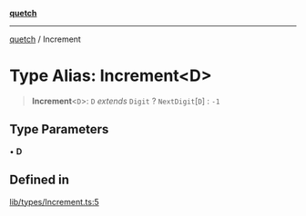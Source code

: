 [**quetch**](../README.md)

***

[quetch](../README.md) / Increment

# Type Alias: Increment\<D\>

> **Increment**\<`D`\>: `D` *extends* `Digit` ? `NextDigit`\[`D`\] : `-1`

## Type Parameters

• **D**

## Defined in

[lib/types/Increment.ts:5](https://github.com/nevoland/quetch/blob/6249acbaaaaaeed54f7d39c2e784b6176249eef9/lib/types/Increment.ts#L5)
